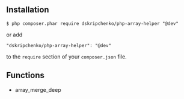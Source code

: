 ## Installation

```
$ php composer.phar require dskripchenko/php-array-helper "@dev"
```

or add

```
"dskripchenko/php-array-helper": "@dev"
```

to the ```require``` section of your `composer.json` file.


## Functions
* array_merge_deep

